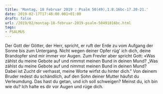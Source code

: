 ```yaml
---
title: 'Montag, 18 Februar 2019 : Psalm 50(49),1.8.16bc-17.20-21.'
date: 2019-02-17T17:48:00.001+01:00
draft: false
url: /2019/02/montag-18-februar-2019-psalm-50491816bc.html
tags: 
- PSALMUS
---
```


Der Gott der Götter, der Herr, spricht, er ruft der Erde zu vom Aufgang der Sonne bis zum Untergang. Nicht wegen deiner Opfer rüg' ich dich, deine Brandopfer sind mir immer vor Augen. Zum Frevler aber spricht Gott: «Was zählst du meine Gebote auf und nimmst meinen Bund in deinen Mund? „Was zählst du meine Gebote auf und nimmst meinen Bund in deinen Mund? Dabei ist Zucht dir verhasst, meine Worte wirfst du hinter dich." Von deinem Bruder redest du schändlich, auf den Sohn deiner Mutter häufst du Verleumdung. Das hast du getan, und ich soll schweigen? Meinst du, ich bin wie du? Ich halte es dir vor Augen und rüge dich.